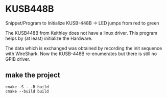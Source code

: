 # KUSB448B
Snippet/Program to Initialize KUSB-448B -> LED jumps from red to green

The KUSB448B from Keithley does not have a linux driver. This program helps by (at least) initialize the Hardware.

The data which is exchanged was obtained by recording the init sequence with WireShark.
Now the KUSB-448B re-enumerates but there is still no GPIB driver.

## make the project

```
cmake -S . -B build
cmake --build build
```

